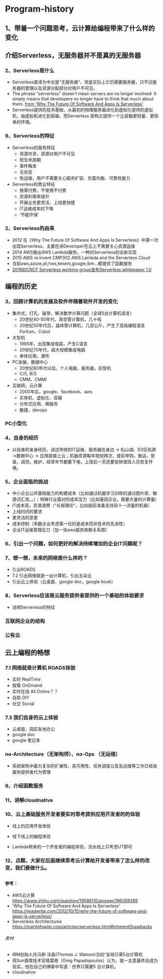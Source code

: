 # Program-history

## 1、带着一个问题思考，云计算给编程带来了什么样的变化

## 介绍Serverless，无服务器并不是真的无服务器

   ### 2、Serverless是什么
   * Serverless直译为中文是“无服务器”，但是实际上它仍需要服务器，只不过服务器的管理以及资源分配部分对用户不可见。
   * The phrase “serverless” doesn’t mean servers are no longer involved. It simply means that developers no longer have to think that much about them. [from 'Why The Future Of Software And Apps Is Serverless'](https://readwrite.com/2012/10/15/why-the-future-of-software-and-apps-is-serverless/)
   * Serverless提供的技术基础，从最初的物理服务器进化到虚拟化提供的虚拟机，由虚拟机进化到容器，而Serverless 架构又提供一个比容器更轻量、更简单的环境。
   ### 9、Serverless的特征
   * Serverless的服务特征
     * 资源共享，资源对用户不可见
     * 短生命周期
     * 事件触发
     * 无状态
     * 免运维，用户不需要关心服务扩容、负载均衡、可靠性能力
   * Serverless的商业特征
     * 按需付费，不使用不付费
     * 资源利用率提升
     * 开展业务更灵活，上线更快捷
     * IT运维成本的下降
     * ‘节能环保’
   ### 2、Serverless的由来
   * 2012 在《Why The Future Of Software And Apps Is Serverless》中第一次出现Serverless，主要在讲Developer在云上不需要关心资源运维
   * 2014 AWS推出AWS Lambda服务，一种对Serverless的全新实现
   * 2015 AWS re:invent CMP302 AWS Lambda and the Serverless Cloud
   * 当前aws,azure,ali,hws,tenent,google,ibm...都提供了函数服务
   * [2018初CNCF Serverless working group发布Serverless whitepaper 1.0](https://github.com/cncf/wg-serverless/tree/master/whitepaper)
   
   

## 编程的历史

  ### 3、回顾计算机的发展及软件伴随着软件开发的变化
  * 集中式，打孔、磁带，解决数学计算问题（全球5台计算机语言）
    * 20世纪40-50年代，真空管计算机，几十吨
    * 20世纪50年代后，晶体管计算机，几百公斤，产生了高级编程语言Fortran，Cobol
  * 大型机
    * 1965年，出现集成电路，产生C语言
    * 20世纪70年代，超大规模集成电路
    * 单体应用，瀑布
  * PC发展，数据中心  
    * 20世纪80年代以后，个人电脑，服务器，巨型机
    * C/S, B/S
    * CMM，CMMI
  * 互联网，云计算
    * 2000年后，google、facebook、aws
    * 实体机、虚拟化、容器
    * 分布式应用、微服务
    * 敏捷，devops
 
  ### PC小型化

  ### 4、自身的经历
  * 以自身的亲身经历，讲述传统的IT运维，服务器在身边 -> 松山湖、D2区机房 ->数据中心 -> 应用直接上云；机器资源每年规划两次，提前申购，搬运，安装，调测，维护，经常年节都要下电，上班前一天还要安排值班人员恢复环境。

  ### 5、企业面临的挑战
  * 中小企业公共基础能力的构建成本（比如通过机器学习训练的通过图片库、敏感词汇库。。）；特殊行业面对的成本压力（比如基因企业，需要大量的计算量）
  * IT成本高，资源浪费（“长板理论”，比如提前准备支持双十一流量的机器）
  * 上线时间的要求
  * 更灵活的变更
  * 成本控制（多数企业考虑第一位的是成本而非技术的先进性）
  * 企业IT运维管理压力（加一张aws服务依赖关系图）
  
  ### 6、引出一个问题，如何更好的解决持续增加的企业IT问题呢？
  
  ### 7、想一想，未来的网络是什么样的？
  * 引出ROADS
  * 7.2 引出网络就是一台计算机，引出五朵云
  * 引出云上体验（云桌面、google doc，google book）
  
  ### 8、Serverless应该是云服务提供者提供的一个基础的体验要求
  * 说明Serverless的特征
  
  ### 互联网企业的结构
  
  ### 公有云
  
## 云上编程的畅想
  ### 7.1 网络就是计算机 ROADS体验
  * 实时 RealTime
  * 按需 OnDmand 
  * 实时在线 All Online？？
  * 自助 DIY
  * 社交 Social
  
  ### 7.3 我们自身的云上体验
  * 云桌面，园区各地办公
  * google doc
  * google 笔记本
  
  ### no-Architecture（无架构师）、no-Ops （无运维）
  * 系统架构中最为复杂的扩展性、高可用性、任务调度以及及运维等工作已经由服务提供者代为管理
  
  ### 9、介绍函数服务
  
  ### 11、讲解cloudnative
  
  ### 10、云上基础服务开发者要实时思考提供应用开发者的的体验

  * 线上的应用开发体验
  
  * 线下线上的编程体验
  
  * Lambda带来的一个开发者的编程体验，流水线上只考虑UT即可
  
  ### 12、点题，大家在后面继续思考云计算给开发者带来了怎么样的改变，我们要做什么。
  
## 

#### 参考：
* AWS云计算 https://www.zhihu.com/question/19588115/answer/196359285
* 'Why The Future Of Software And Apps Is Serverless'  https://readwrite.com/2012/10/15/why-the-future-of-software-and-apps-is-serverless/
* Serverless Architectures https://martinfowler.com/articles/serverless.html#InherentDrawbacks

###### 素材
* IBM创始人托马斯·沃森(Thomas J. Watson)当初“全球只需5台计算机
* 但Sun首席技术官格雷格（Greg Papadopoulos）认为，就一主意最终会成为现实。他在自己的博客中写道：世界只需要5 台计算机。
* cloudnative
